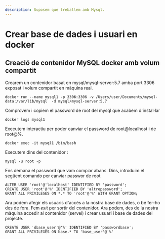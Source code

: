 ```yaml
---
description: Suposem que treballem amb Mysql.
---
```


# Crear base de dades i usuari en docker

## Creació de contenidor MySQL docker amb volum compartit

Crearem un contenidor basat en  mysql/mysql-server:5.7 amba port 3306 exposat i volum compartit en màquina real.

```text
docker run --name mysql1 -p 3306:3306 -v /Users/user/Documents/mysql-data:/var/lib/mysql  -d mysql/mysql-server:5.7

```

Comprovem i copiem el password de root del mysql que acabem d'instal·lar

```text
docker logs mysql1
```

Executem interactiu per poder canviar el password de root@localhost i de root@%.

```text
docker exec -it mysql1 /bin/bash
```

Executem dins del contenidor :

```text
mysql -u root -p
```

Ens demana el password que vam compiar abans. Dins, introduim el següent comando per canviar passwor de root

```text
ALTER USER 'root'@'localhost' IDENTIFIED BY 'password';
CREATE USER 'root'@'%' IDENTIFIED BY 'altrepassword';
GRANT ALL PRIVILEGES ON *.* TO 'root'@'%' WITH GRANT OPTION;
```

Ara podem afegir els usuaris d'accés a la nostra base de dades, o bé fer-ho des de fora. Fem _exit_ per sortir del contenidor. Ara podem, des de la nostra màquina accedir al contenidor \(servei\) i crear usuari i base de dades del projecte.

```text
CREATE USER 'dbase_user'@'%' IDENTIFIED BY 'passwordbase';
GRANT ALL PRIVILEGES ON base.* TO 'base_user'@'%'
```



